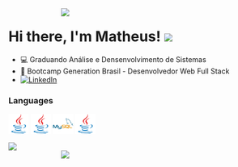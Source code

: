<img align="right" width="400px" src="https://github.com/MatheusSCaetano/MatheusSCaetano/blob/main/blackpanther.gif">


# Hi there, I'm Matheus! <img src="https://raw.githubusercontent.com/MartinHeinz/MartinHeinz/master/wave.gif" width="30px">
- 💻 Graduando Análise e Densenvolvimento de Sistemas
- 🚀 Bootcamp Generation Brasil - Desenvolvedor Web Full Stack 
- <a href="https://www.linkedin.com/in/matheus-scaetano/"><img src="https://img.shields.io/badge/LinkedIn-%230077B5.svg?&style=flat-square&logo=linkedin&logoColor=white" alt="LinkedIn"></a>
 
 <h3></b>Languages</b></h3>
 <p>
<img width="40px" src="https://github.com/devicons/devicon/blob/master/icons/java/java-original.svg"/>
<img width="40px" src="https://github.com/devicons/devicon/blob/master/icons/java/java-original.svg"/> 
<img width="40px" src="https://github.com/devicons/devicon/blob/master/icons/mysql/mysql-original-wordmark.svg"/> 
<img width="40px" src="https://github.com/devicons/devicon/blob/master/icons/java/java-original.svg"/>
<p>
 <img align="left"  width="400px" src="https://github-readme-stats.vercel.app/api/top-langs/?username=MatheusSCaetano&layout=compact&theme=vision-friendly-dark" />
 <img align="right" width="400px" src="https://github-readme-stats.vercel.app/api?username=MatheusSCaetano&show_icons=true,css&layout=compact&theme=vision-friendly-dark" />
